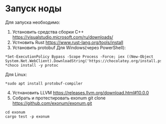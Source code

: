# Запуск ноды
Для запуска необходимо:
1. Установить средства сборки С++ https://visualstudio.microsoft.com/ru/downloads/
2. Устновить Rust https://www.rust-lang.org/tools/install
3. Установить protobuf
Для Windows(через PowerShell):
```
*Set-ExecutionPolicy Bypass -Scope Process -Force; iex ((New-Object System.Net.WebClient).DownloadString('https://chocolatey.org/install.ps1'))
*choco install -y protoc
```
Для Linux:
```
*sudo apt install protobuf-compiler
```
4. Устнановить LLVM https://releases.llvm.org/download.html#10.0.0
5. Собрать и протестировать exonum
git clone https://github.com/exonum/exonum.git
```
cd exonum
cargo test -p exonum
```